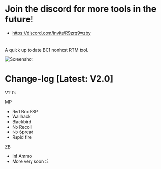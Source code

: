 # Join the discord for more tools in the future! 
 - https://discord.com/invite/R9zrq9wzby
#
A quick up to date BO1 nonhost RTM tool.

![Screenshot](https://media.discordapp.net/attachments/874813226230095883/1043329527411118131/image.png)

# Change-log [Latest: V2.0]

V2.0:

MP
 - Red Box ESP
 - Wallhack
 - Blackbird
 - No Recoil
 - No Spread
 - Rapid fire
 
 
ZB
 - Inf Ammo
 - More very soon :3

